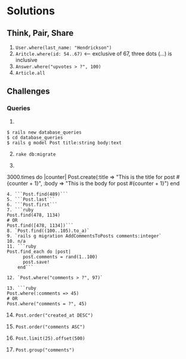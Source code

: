 # Solutions

## Think, Pair, Share

1. `User.where(last_name: "Hendrickson")`
2. `Aritcle.where(id: 54..67)` <-- exclusive of 67, three dots (...) is inclusive
3. `Answer.where("upvotes > ?", 100)`
4. `Article.all`

## Challenges
### Queries
1.
```console
$ rails new database_queries
$ cd database_queries
$ rails g model Post title:string body:text
```
2. ```rake db:migrate```
3. ```ruby
3000.times do |counter|
    Post.create(:title => "This is the title for post #{counter + 1}", :body => "This is the body for post #{counter + 1}")
end
```
4. ```Post.find(489)```
5. ```Post.last```
6. ```Post.first```
7. ```ruby
Post.find(478, 1134)
# OR
Post.find([478, 1134])```
8. `Post.find((100..105).to_a)`
9. `rails g migration AddCommentsToPosts comments:integer`
10. n/a
11. ```ruby
Post.find_each do |post|
      post.comments = rand(1..100)
      post.save!
    end```

12. `Post.where("comments > ?", 97)`

13. ```ruby
Post.where(:comments => 45)
# OR
Post.where("comments = ?", 45)
```

14. `Post.order("created_at DESC")`

15. `Post.order("comments ASC")`

16. `Post.limit(25).offset(500)`

17. `Post.group("comments")`
